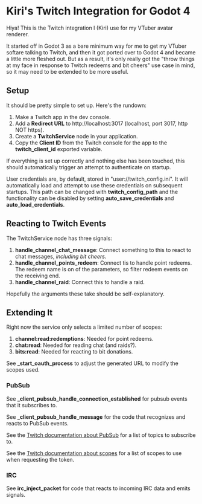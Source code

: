 # Kiri's Twitch Integration for Godot 4

Hiya! This is the Twitch integration I (Kiri) use for my VTuber avatar
renderer.

It started off in Godot 3 as a bare minimum way for me to get my
VTuber softare talking to Twitch, and then it got ported over to Godot
4 and became a little more fleshed out. But as a result, it's only
really got the "throw things at my face in response to Twitch redeems
and bit cheers" use case in mind, so it may need to be extended to be
more useful.

## Setup

It should be pretty simple to set up. Here's the rundown:

  1. Make a Twitch app in the dev console.
  2. Add a **Redirect URL** to http://localhost:3017 (localhost, port
     3017, http NOT https).
  3. Create a **TwitchService** node in your application.
  4. Copy the **Client ID** from the Twitch console for the app to the
     **twitch_client_id** exported variable.

If everything is set up correctly and nothing else has been touched,
this should automatically trigger an attempt to authenticate on
startup.

User credentials are, by default, stored in
"user://twitch_config.ini". It will automatically load and attempt to
use these credentials on subsequent startups. This path can be changed
with **twitch_config_path** and the functionality can be disabled by
setting **auto_save_credentials** and **auto_load_credentials**.

## Reacting to Twitch Events

The TwitchService node has three signals:

  1. **handle_channel_chat_message**: Connect something to this to
     react to chat messages, *including bit cheers*.
  2. **handle_channel_points_redeem**: Connect tis to handle point
     redeems. The redeem name is on of the parameters, so filter
     redeem events on the receiving end.
  3. **handle_channel_raid**: Connect this to handle a raid.

Hopefully the arguments these take should be self-explanatory.

## Extending It

Right now the service only selects a limited number of scopes:

  1. **channel:read:redemptions**: Needed for point redeems.
  2. **chat:read**: Needed for reading chat (and raids?).
  3. **bits:read**: Needed for reacting to bit donations.

See **_start_oauth_process** to adjust the generated URL to modify the
scopes used.

### PubSub

See **_client_pubsub_handle_connection_established** for pubsub events
that it subscribes to.

See **_client_pubsub_handle_message** for the code that recognizes and
reacts to PubSub events.

See the [Twitch documentation about
PubSub](https://dev.twitch.tv/docs/pubsub/) for a list of topics to
subscribe to.

See the [Twitch documentation about
scopes](https://dev.twitch.tv/docs/authentication/scopes/) for a list
of scopes to use when requesting the token.

### IRC

See **irc_inject_packet** for code that reacts to incoming IRC data
and emits signals.

